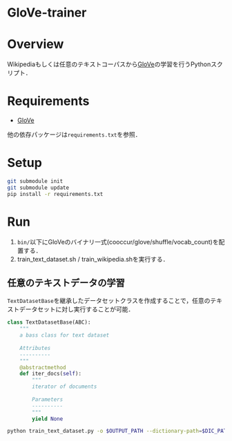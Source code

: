 GloVe-trainer
=============

# Overview

Wikipediaもしくは任意のテキストコーパスから[GloVe](https://nlp.stanford.edu/projects/glove/)の学習を行うPythonスクリプト．


# Requirements

- [GloVe](https://nlp.stanford.edu/projects/glove/)

他の依存パッケージは`requirements.txt`を参照．


# Setup

```bash
git submodule init
git submodule update
pip install -r requirements.txt
```


# Run

1. `bin/`以下にGloVeのバイナリ一式(cooccur/glove/shuffle/vocab_count)を配置する．
2. train_text_dataset.sh / train_wikipedia.shを実行する．

## 任意のテキストデータの学習

`TextDatasetBase`を継承したデータセットクラスを作成することで，任意のテキストデータセットに対し実行することが可能．

```python
class TextDatasetBase(ABC):
    """
    a bass class for text dataset
    
    Attributes
    ----------
    """
    @abstractmethod
    def iter_docs(self):
        """
        iterator of documents
        
        Parameters
        ----------
        """
        yield None
```

```bash
python train_text_dataset.py -o $OUTPUT_PATH --dictionary-path=$DIC_PATH --dataset-path=$DATASET_PATH --lang=$LANG --size=$SIZE --window=$WINDOW --min-count=$MIN_COUNT --epoch=$EPOCH
```
